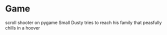 # Game
scroll shooter on pygame
Small Dusty tries to reach his family that peasfully chills in a hoover
